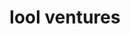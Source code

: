 ---
layout: firm_page
title: "lool ventures"
id: "lool.vc"
permalink: "/loolventureslool.vc/"
website: "https://www.lool.vc"
offices: "Tel Aviv (Israel)"
investment_stages: "Seed, Series A"
portfolio_companies: "Beewise, Lightico, NoTraffic, NewMoo, Unlimited Robotics, IKIDO, BioRaptor, Eleos Health, Flip, GraphiteRx, Home365, Inner Cosmos, Kidoz, Superlegal, Mabaya, MarketMan, Medisafe, NeoLogic, Qubex, Sensibo, Shopial, SiteAware, Talenya, Voca.ai, Wibbitz, XTEND, ZooZ, Control Monkey, Chiral Energies, Dono, Cassidy, Atero, ai.work"
portfolio_link: "https://www.lool.vc/portfolio/"
investment_markets: "Digital Space, Deep Learning, Digital Health, Robotics, E-commerce, Enterprise Software, Digital Media, FinTech, Mobility, Cyber Security, EdTech, HRTech, Marketplaces"
founded_year: "2012"
description: "lool ventures is Israel's Seed Fund. They find and work with Israel’s best founders at the very start of their journey by leading their Seed round. They are founders and operators who provide guidance, support, and capital to help startups achieve product-market fit and reach critical milestones."
linkedin: "https://www.linkedin.com/company/lool-ventures/"
twitter: "https://twitter.com/loolvc"
instagram: ""
team_page: "https://www.lool.vc/team/"
investor_type: "Venture Capital"
crunchbase: "https://www.crunchbase.com/organization/lool-ventures"
pitchbook: "https://pitchbook.com/profiles/investor/54595-36"

# SEO Optimization
meta_title: "lool ventures - VC Firm - projectstartups.com"
meta_description: "lool ventures, lool ventures is Israel's Seed Fund. They find and work with Israel’s best founders at the very start of their journey by leading their Seed round. Th..."
meta_keywords: "lool ventures, Digital Space, Deep Learning, Digital Health, Robotics, E-commerce, Enterprise Software, Digital Media, FinTech, Mobility, Cyber Security, EdTech, HRTech, Marketplaces, VC firm, venture capital, startup investor, projectstartups.com"
canonical_url: "https://vc.projectstartups.com/loolventureslool.vc/"
---